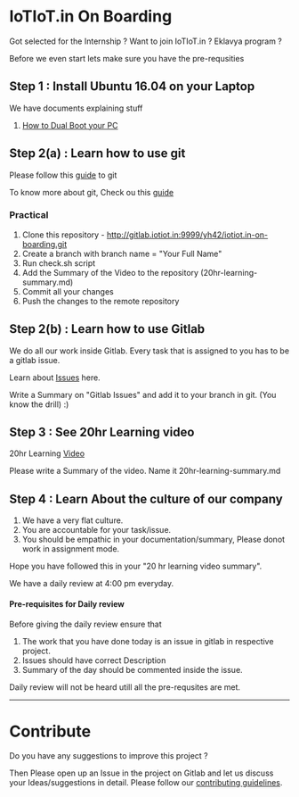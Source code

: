 # IoTIoT.in On Boarding

Got selected for the Internship ?
Want to join IoTIoT.in ?
Eklavya program ?

Before we even start lets make sure you have the pre-requsities

## Step 1 : Install Ubuntu 16.04 on your Laptop

We have documents explaining stuff

1. [How to Dual Boot your PC](/extras/Dual_Boot_PC.pdf)

## Step 2(a) : Learn how to use git 

Please follow this [guide](git_basics.md) to git

To know more about git, Check ou this [guide](https://rogerdudler.github.io/git-guide/)

### Practical 

1. Clone this repository - http://gitlab.iotiot.in:9999/yh42/iotiot.in-on-boarding.git
2. Create a branch with branch name = "Your Full Name"
3. Run check.sh script
4. Add the Summary of the Video to the repository (20hr-learning-summary.md)
5. Commit all your changes 
6. Push the changes to the remote repository

## Step 2(b) : Learn how to use Gitlab
We do all our work inside Gitlab.
Every task that is assigned to you has to be a gitlab issue.

Learn about [Issues](https://docs.gitlab.com/ee/user/project/issues/) here.

Write a Summary on "Gitlab Issues" and add it to your branch in git. (You know the drill) :)

## Step 3 : See 20hr Learning video

20hr Learning [Video](https://www.youtube.com/watch?v=5MgBikgcWnY)

Please write a Summary of the video.
Name it 20hr-learning-summary.md

## Step 4 : Learn About the culture of our company

1. We have a very flat culture.
2. You are accountable for your task/issue.
3. You should be empathic in your documentation/summary, Please donot work in assignment mode.

Hope you have followed this in your "20 hr learning video summary". 

We have a daily review at 4:00 pm everyday.

#### Pre-requisites for Daily review

Before giving the daily review ensure that

1. The work that you have done today is an issue in gitlab in respective project.
2. Issues should have correct Description
3. Summary of the day should be commented inside the issue.

Daily review will not be heard utill all the pre-requsites are met.

------------------------------------------------

# Contribute
Do you have any suggestions to improve this project ? 

Then Please open up an Issue in the project on Gitlab and let us discuss your Ideas/suggestions in detail. Please follow our [contributing guidelines](CONTRIBUTING.md).
